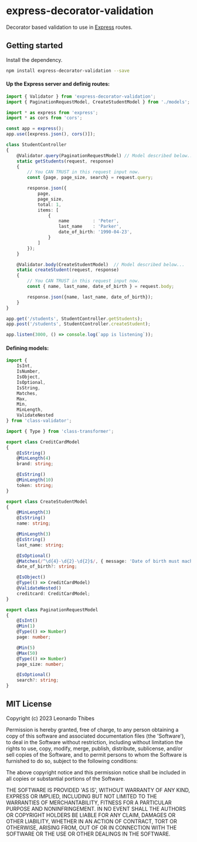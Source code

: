 express-decorator-validation
============================

Decorator based validation to use in [Express](https://expressjs.com) routes.

Getting started
---------------

Install the dependency.
```bash
npm install express-decorator-validation --save
```

#### Up the Express server and definig routes:
```typescript
import { Validator } from 'express-decorator-validation';
import { PaginationRequestModel, CreateStudentModel } from './models';

import * as express from 'express';
import * as cors from 'cors';

const app = express();
app.use([express.json(), cors()]);

class StudentController 
{
    @Validator.query(PaginationRequestModel) // Model described below...
    static getStudents(request, response)
    {
        // You CAN TRUST in this request input now.
        const {page, page_size, search} = request.query;

        response.json({
            page, 
            page_size, 
            total: 1, 
            items: [
                {
                    name         : 'Peter',
                    last_name    : 'Parker',
                    date_of_birth: '1990-04-23',
                }
            ]
        });
    }

    @Validator.body(CreateStudentModel)  // Model described below...
    static createStudent(request, response)
    {
        // You CAN TRUST in this request input now.
        const { name, last_name, date_of_birth } = request.body;

        response.json({name, last_name, date_of_birth});
    }
}

app.get('/students', StudentController.getStudents);
app.post('/students', StudentController.createStudent);

app.listen(3000, () => console.log(`app is listening`));
```

#### Defining models:
```typescript
import {
    IsInt,
    IsNumber,
    IsObject,
    IsOptional,
    IsString,
    Matches,
    Max,
    Min,
    MinLength,
    ValidateNested 
} from 'class-validator';

import { Type } from 'class-transformer';

export class CreditCardModel 
{
    @IsString()
    @MinLength(4)
    brand: string;

    @IsString()
    @MinLength(10)
    token: string;
}

export class CreateStudentModel 
{
    @MinLength(3)
    @IsString()
    name: string;

    @MinLength(3)
    @IsString()
    last_name: string;

    @IsOptional()
    @Matches(/^\d{4}-\d{2}-\d{2}$/, { message: 'Date of birth must mach with the format: YYYY-MM-DD' })
    date_of_birth?: string;

    @IsObject()
    @Type(() => CreditCardModel)
    @ValidateNested()
    creditcard: CreditCardModel;
}

export class PaginationRequestModel 
{
    @IsInt()
    @Min(1)
    @Type(() => Number)
    page: number;

    @Min(5)
    @Max(50)
    @Type(() => Number)
    page_size: number;

    @IsOptional()
    search?: string;
}
```

MIT License
-----------

Copyright (c) 2023 Leonardo Thibes

Permission is hereby granted, free of charge, to any person obtaining a copy
of this software and associated documentation files (the 'Software'), to deal
in the Software without restriction, including without limitation the rights
to use, copy, modify, merge, publish, distribute, sublicense, and/or sell
copies of the Software, and to permit persons to whom the Software is
furnished to do so, subject to the following conditions:

The above copyright notice and this permission notice shall be included in all
copies or substantial portions of the Software.

THE SOFTWARE IS PROVIDED 'AS IS', WITHOUT WARRANTY OF ANY KIND, EXPRESS OR
IMPLIED, INCLUDING BUT NOT LIMITED TO THE WARRANTIES OF MERCHANTABILITY,
FITNESS FOR A PARTICULAR PURPOSE AND NONINFRINGEMENT. IN NO EVENT SHALL THE
AUTHORS OR COPYRIGHT HOLDERS BE LIABLE FOR ANY CLAIM, DAMAGES OR OTHER
LIABILITY, WHETHER IN AN ACTION OF CONTRACT, TORT OR OTHERWISE, ARISING FROM,
OUT OF OR IN CONNECTION WITH THE SOFTWARE OR THE USE OR OTHER DEALINGS IN THE
SOFTWARE.
